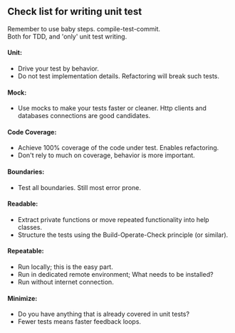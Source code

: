 ## Check list for writing unit test ##

Remember to use baby steps. compile-test-commit.  
Both for TDD, and 'only' unit test writing.

#### Unit:
  - Drive your test by behavior.
  - Do not test implementation details. Refactoring will break such tests.

#### Mock:
  - Use mocks to make your tests faster or cleaner. Http clients and databases
    connections are good candidates.  

#### Code Coverage:
  - Achieve 100% coverage of the code under test. Enables refactoring.
  - Don't rely to much on coverage, behavior is more important.

#### Boundaries:
  - Test all boundaries. Still most error prone.

#### Readable:
  - Extract private functions or move repeated functionality into help classes.
  - Structure the tests using the Build-Operate-Check principle (or similar).

#### Repeatable:
  - Run locally; this is the easy part.
  - Run in dedicated remote environment; What needs to be installed?
  - Run without internet connection.

#### Minimize:
  - Do you have anything that is already covered in unit tests?
  - Fewer tests means faster feedback loops.

